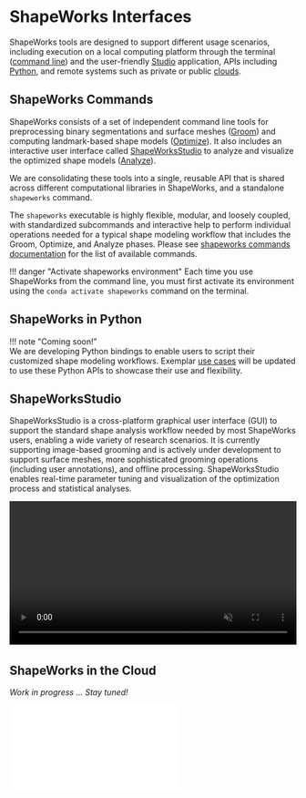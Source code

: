 # ShapeWorks Interfaces


ShapeWorks tools are designed to support different usage scenarios, including execution on a local computing platform through the terminal ([command line](#shapeworks-commands)) and the user-friendly [Studio](#shapeworksstudio) application, APIs including [Python](#shapeworks-in-python), and remote systems such as private or public [clouds](#shapeworks-in-the-cloud). 


## ShapeWorks Commands


ShapeWorks consists of a set of independent command line tools for preprocessing binary segmentations and surface meshes ([Groom](../workflow/groom.md)) and computing landmark-based shape models ([Optimize](../workflow/optimize.md)). It also includes an interactive user interface called [ShapeWorksStudio](#shapeworksstudio) to analyze and visualize the optimized shape models ([Analyze](../workflow/analyze.md)). 

We are consolidating these tools into a single, reusable API that is shared across different computational libraries in ShapeWorks, and a standalone `shapeworks` command. 

The `shapeworks` executable is highly flexible, modular, and loosely coupled, with standardized subcommands and interactive help to perform individual operations needed for a typical shape modeling workflow that includes the Groom, Optimize, and Analyze phases. Please see [shapeworks commands documentation](../tools/ShapeWorksCommands.md) for the list of available commands.


!!! danger "Activate shapeworks environment"
    Each time you use ShapeWorks from the command line, you must first activate its environment using the `conda activate shapeworks` command on the terminal.
    
## ShapeWorks in Python

!!! note "Coming soon!"  
    We are developing Python bindings to enable users to script their customized shape modeling workflows. Exemplar [use cases](../use-cases/use-cases.md) will be updated to use these Python APIs to showcase their use and flexibility.


## ShapeWorksStudio


ShapeWorksStudio is a cross-platform graphical user interface (GUI) to support the standard shape analysis workflow needed by most ShapeWorks users, enabling a wide variety of research scenarios. It is currently supporting image-based grooming and is actively under development to support surface meshes, more sophisticated grooming operations (including user annotations), and offline processing.  ShapeWorksStudio enables real-time parameter tuning and visualization of the optimization process and statistical analyses.


<p><video src="https://sci.utah.edu/~shapeworks/doc-resources/mp4s/studio_demo.mp4" autoplay muted loop controls style="width:100%"></p>

## ShapeWorks in the Cloud 

*Work in progress ... Stay tuned!*

![In Progress](../img/misc/in-progress.pdf)
